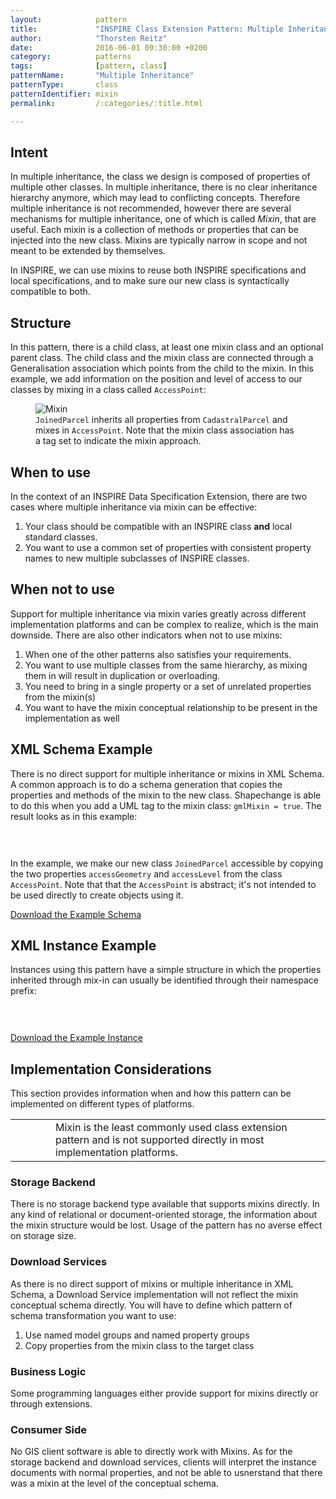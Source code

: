 ```yaml
---
layout:            pattern
title:             "INSPIRE Class Extension Pattern: Multiple Inheritance"
author:            "Thorsten Reitz"
date:              2016-06-01 09:30:00 +0200
category:          patterns
tags:              [pattern, class]
patternName:       "Multiple Inheritance"
patternType:       class
patternIdentifier: mixin
permalink:         /:categories/:title.html

---
```


## Intent

In multiple inheritance, the class we design is composed of properties of multiple other classes. In multiple inheritance, there is no clear inheritance hierarchy anymore, which may lead to conflicting concepts. Therefore multiple inheritance is not recommended, however there are several mechanisms for multiple inheritance, one of which is called *Mixin*, that are useful. Each mixin is a collection of methods or properties that can be injected into the new class. Mixins are typically narrow in scope and not meant to be extended by themselves. 

In INSPIRE, we can use mixins to reuse both INSPIRE specifications and local specifications, and to make sure our new class is syntactically compatible to both.

## Structure

In this pattern, there is a child class, at least one mixin class and an optional parent class. The child class and the mixin class are connected through a Generalisation association which points from the child to the mixin. In this example, we add information on the position and level of access to our classes  by mixing in a class called `AccessPoint`:

<figure class="figure" style="margin-bottom: 20px">
    <img src="/patterns/images/mixin.png" class="figure-img img-fluid img-rounded" title="Mixin">
    <figcaption class="figure-caption small"><code>JoinedParcel</code> inherits all properties from <code>CadastralParcel</code> and mixes in <code>AccessPoint</code>. Note that the mixin class association has a tag set to indicate the mixin approach.</figcaption>
</figure>

## When to use

In the context of an INSPIRE Data Specification Extension, there are two cases where multiple inheritance via mixin can be effective:

1. Your class should be compatible with an INSPIRE class <strong>and</strong> local standard classes.
1. You want to use a common set of properties with consistent property names to new multiple subclasses of INSPIRE classes.

## When not to use

Support for multiple inheritance via mixin varies greatly across different implementation platforms and can be complex to realize, which is the main downside. There are also other indicators when not to use mixins:

1. When one of the other patterns also satisfies your requirements.
1. You want to use multiple classes from the same hierarchy, as mixing them in will result in duplication or overloading.
1. You need to bring in a single property or a set of unrelated properties from the mixin(s)
1. You want to have the mixin conceptual relationship to be present in the implementation as well

## XML Schema Example

There is no direct support for multiple inheritance or mixins in XML Schema. A common approach is to do a schema generation that copies the properties and methods of the mixin to the new class. Shapechange is able to do this when you add a UML tag to the mixin class: `gmlMixin = true`. The result looks as in this example:

<pre data-line="20,21" class="line-numbers" data-src="/patterns/examples/mixin.xsd">
<code class="language-xml">
</code>
</pre>

In the example, we make our new class ```JoinedParcel``` accessible by copying the two properties `accessGeometry` and `accessLevel` from the class `AccessPoint`. Note that that the `AccessPoint` is abstract; it's not intended to be used directly to create objects using it.

[Download the Example Schema](/patterns/examples/mixin.xsd)

## XML Instance Example

Instances using this pattern have a simple structure in which the properties inherited through mix-in can usually be identified through their namespace prefix:

<pre class="line-numbers" data-src="/patterns/examples/mixin.xml">
<code class="language-xml">
</code>
</pre>

[Download the Example Instance](/patterns/examples/mixin.xml)

## Implementation Considerations

This section provides information when and how this pattern can be implemented on different types of platforms.

<table class="alert-warning important-info">
    <tr>
        <td style="width:3em"><div class="important-info-icon"><span class="glyphicon glyphicon-exclamation-sign" style="font-size:2em"></span></div></td>
        <td>Mixin is the least commonly used class extension pattern and is not supported directly in most implementation platforms.</td>
    </tr>
</table>

### Storage Backend

There is no storage backend type available that supports mixins directly. In any kind of relational or document-oriented storage, the information about the mixin structure would be lost. Usage of the pattern has no averse effect on storage size.

### Download Services

As there is no direct support of mixins or multiple inheritance in XML Schema, a Download Service implementation will not reflect the mixin conceptual schema directly. You will have to define which pattern of schema transformation you want to use:

1. Use named model groups and named property groups
1. Copy properties from the mixin class to the target class

### Business Logic

Some programming languages either provide support for mixins directly or through extensions.

### Consumer Side

No GIS client software is able to directly work with Mixins. As for the storage backend and download services, clients will interpret the instance documents with normal properties, and not be able to usnerstand that there was a mixin at the level of the conceptual schema.


